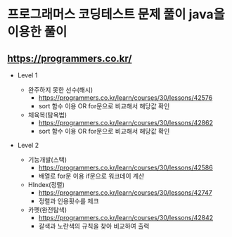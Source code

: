 # 프로그래머스 코딩테스트 문제 풀이 java을 이용한 풀이
## https://programmers.co.kr/

* Level 1
    * 완주하지 못한 선수(해시)
      * https://programmers.co.kr/learn/courses/30/lessons/42576
      * sort 함수 이용 OR for문으로 비교해서 해당값 확인
    * 체육복(탐욕법)
      * https://programmers.co.kr/learn/courses/30/lessons/42862
      * sort 함수 이용 OR for문으로 비교해서 해당값 확인

* Level 2
    * 기능개발(스택)
      * https://programmers.co.kr/learn/courses/30/lessons/42586
      * 배열로 for문 이용 if문으로 워크데이 계산
    * HIndex(정렬)
      * https://programmers.co.kr/learn/courses/30/lessons/42747
      * 정렬과 인용횟수를 체크
    * 카펫(완전탐색)
      * https://programmers.co.kr/learn/courses/30/lessons/42842
      * 갈색과 노란색의 규칙을 찾아 비교하여 출력

